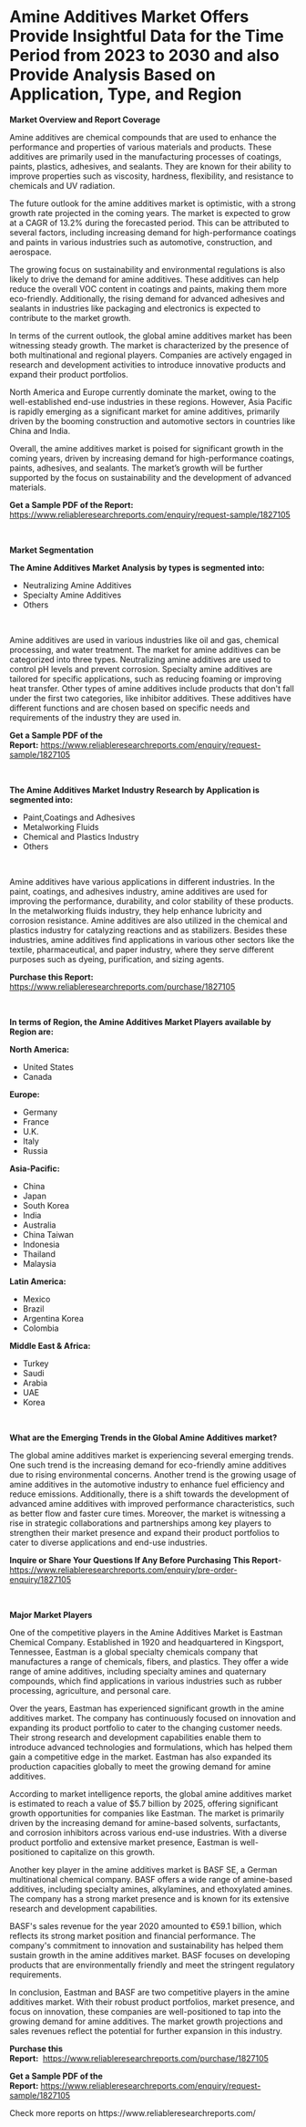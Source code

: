 <p><h1>Amine Additives Market Offers Provide Insightful Data for the Time Period from 2023 to 2030 and also Provide Analysis Based on Application, Type, and Region</h1></p><p><strong>Market Overview and Report Coverage</strong></p>
<p><p>Amine additives are chemical compounds that are used to enhance the performance and properties of various materials and products. These additives are primarily used in the manufacturing processes of coatings, paints, plastics, adhesives, and sealants. They are known for their ability to improve properties such as viscosity, hardness, flexibility, and resistance to chemicals and UV radiation.</p><p>The future outlook for the amine additives market is optimistic, with a strong growth rate projected in the coming years. The market is expected to grow at a CAGR of 13.2% during the forecasted period. This can be attributed to several factors, including increasing demand for high-performance coatings and paints in various industries such as automotive, construction, and aerospace.</p><p>The growing focus on sustainability and environmental regulations is also likely to drive the demand for amine additives. These additives can help reduce the overall VOC content in coatings and paints, making them more eco-friendly. Additionally, the rising demand for advanced adhesives and sealants in industries like packaging and electronics is expected to contribute to the market growth.</p><p>In terms of the current outlook, the global amine additives market has been witnessing steady growth. The market is characterized by the presence of both multinational and regional players. Companies are actively engaged in research and development activities to introduce innovative products and expand their product portfolios.</p><p>North America and Europe currently dominate the market, owing to the well-established end-use industries in these regions. However, Asia Pacific is rapidly emerging as a significant market for amine additives, primarily driven by the booming construction and automotive sectors in countries like China and India.</p><p>Overall, the amine additives market is poised for significant growth in the coming years, driven by increasing demand for high-performance coatings, paints, adhesives, and sealants. The market’s growth will be further supported by the focus on sustainability and the development of advanced materials.</p></p>
<p><strong>Get a Sample PDF of the Report:</strong> <a href="https://www.reliableresearchreports.com/enquiry/request-sample/1827105">https://www.reliableresearchreports.com/enquiry/request-sample/1827105</a></p>
<p>&nbsp;</p>
<p><strong>Market Segmentation</strong></p>
<p><strong>The Amine Additives Market Analysis by types is segmented into:</strong></p>
<p><ul><li>Neutralizing Amine Additives</li><li>Specialty Amine Additives</li><li>Others</li></ul></p>
<p>&nbsp;</p>
<p><p>Amine additives are used in various industries like oil and gas, chemical processing, and water treatment. The market for amine additives can be categorized into three types. Neutralizing amine additives are used to control pH levels and prevent corrosion. Specialty amine additives are tailored for specific applications, such as reducing foaming or improving heat transfer. Other types of amine additives include products that don't fall under the first two categories, like inhibitor additives. These additives have different functions and are chosen based on specific needs and requirements of the industry they are used in.</p></p>
<p><strong>Get a Sample PDF of the Report:</strong>&nbsp;<a href="https://www.reliableresearchreports.com/enquiry/request-sample/1827105">https://www.reliableresearchreports.com/enquiry/request-sample/1827105</a></p>
<p>&nbsp;</p>
<p><strong>The Amine Additives Market Industry Research by Application is segmented into:</strong></p>
<p><ul><li>Paint,Coatings and Adhesives</li><li>Metalworking Fluids</li><li>Chemical and Plastics Industry</li><li>Others</li></ul></p>
<p>&nbsp;</p>
<p><p>Amine additives have various applications in different industries. In the paint, coatings, and adhesives industry, amine additives are used for improving the performance, durability, and color stability of these products. In the metalworking fluids industry, they help enhance lubricity and corrosion resistance. Amine additives are also utilized in the chemical and plastics industry for catalyzing reactions and as stabilizers. Besides these industries, amine additives find applications in various other sectors like the textile, pharmaceutical, and paper industry, where they serve different purposes such as dyeing, purification, and sizing agents.</p></p>
<p><strong>Purchase this Report:</strong>&nbsp; <a href="https://www.reliableresearchreports.com/purchase/1827105">https://www.reliableresearchreports.com/purchase/1827105</a></p>
<p>&nbsp;</p>
<p><strong>In terms of Region, the Amine Additives Market Players available by Region are:</strong></p>
<p>
    <p> <strong> North America: </strong>
        <ul>
            <li>United States</li>
            <li>Canada</li>
        </ul>
        </p> 
    <p> <strong> Europe: </strong>
        <ul>
            <li>Germany</li>
            <li>France</li>
            <li>U.K.</li>
            <li>Italy</li>
            <li>Russia</li>
        </ul>
        </p> 
    <p> <strong> Asia-Pacific: </strong>
        <ul>
            <li>China</li>
            <li>Japan</li>
            <li>South Korea</li>
            <li>India</li>
            <li>Australia</li>
            <li>China Taiwan</li>
            <li>Indonesia</li>
            <li>Thailand</li>
            <li>Malaysia</li>
        </ul>
        </p> 
    <p> <strong> Latin America: </strong>
        <ul>
            <li>Mexico</li>
            <li>Brazil</li>
            <li>Argentina Korea</li>
            <li>Colombia</li>
        </ul>
        </p> 
    <p> <strong> Middle East & Africa: </strong>
        <ul>
            <li>Turkey</li>
            <li>Saudi</li>
            <li>Arabia</li>
            <li>UAE</li>
            <li>Korea</li>
        </ul>
    </p>
    </p>
<p>&nbsp;</p>
<p><strong>What are the Emerging Trends in the Global Amine Additives market?</strong></p>
<p><p>The global amine additives market is experiencing several emerging trends. One such trend is the increasing demand for eco-friendly amine additives due to rising environmental concerns. Another trend is the growing usage of amine additives in the automotive industry to enhance fuel efficiency and reduce emissions. Additionally, there is a shift towards the development of advanced amine additives with improved performance characteristics, such as better flow and faster cure times. Moreover, the market is witnessing a rise in strategic collaborations and partnerships among key players to strengthen their market presence and expand their product portfolios to cater to diverse applications and end-use industries.</p></p>
<p><strong>Inquire or Share Your Questions If Any Before Purchasing This Report</strong>- <a href="https://www.reliableresearchreports.com/enquiry/pre-order-enquiry/1827105">https://www.reliableresearchreports.com/enquiry/pre-order-enquiry/1827105</a></p>
<p>&nbsp;</p>
<p><strong>Major Market Players</strong></p>
<p><p>One of the competitive players in the Amine Additives Market is Eastman Chemical Company. Established in 1920 and headquartered in Kingsport, Tennessee, Eastman is a global specialty chemicals company that manufactures a range of chemicals, fibers, and plastics. They offer a wide range of amine additives, including specialty amines and quaternary compounds, which find applications in various industries such as rubber processing, agriculture, and personal care.</p><p>Over the years, Eastman has experienced significant growth in the amine additives market. The company has continuously focused on innovation and expanding its product portfolio to cater to the changing customer needs. Their strong research and development capabilities enable them to introduce advanced technologies and formulations, which has helped them gain a competitive edge in the market. Eastman has also expanded its production capacities globally to meet the growing demand for amine additives.</p><p>According to market intelligence reports, the global amine additives market is estimated to reach a value of $5.7 billion by 2025, offering significant growth opportunities for companies like Eastman. The market is primarily driven by the increasing demand for amine-based solvents, surfactants, and corrosion inhibitors across various end-use industries. With a diverse product portfolio and extensive market presence, Eastman is well-positioned to capitalize on this growth.</p><p>Another key player in the amine additives market is BASF SE, a German multinational chemical company. BASF offers a wide range of amine-based additives, including specialty amines, alkylamines, and ethoxylated amines. The company has a strong market presence and is known for its extensive research and development capabilities.</p><p>BASF's sales revenue for the year 2020 amounted to €59.1 billion, which reflects its strong market position and financial performance. The company's commitment to innovation and sustainability has helped them sustain growth in the amine additives market. BASF focuses on developing products that are environmentally friendly and meet the stringent regulatory requirements.</p><p>In conclusion, Eastman and BASF are two competitive players in the amine additives market. With their robust product portfolios, market presence, and focus on innovation, these companies are well-positioned to tap into the growing demand for amine additives. The market growth projections and sales revenues reflect the potential for further expansion in this industry.</p></p>
<p><strong>Purchase this Report:</strong>&nbsp;&nbsp;<a href="https://www.reliableresearchreports.com/purchase/1827105">https://www.reliableresearchreports.com/purchase/1827105</a></p>
<p></p>
<p><strong>Get a Sample PDF of the Report:</strong>&nbsp;<a href="https://www.reliableresearchreports.com/enquiry/request-sample/1827105">https://www.reliableresearchreports.com/enquiry/request-sample/1827105</a></p>
<p>Check more reports on https://www.reliableresearchreports.com/</p>